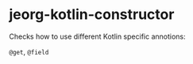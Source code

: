 # jeorg-kotlin-constructor

Checks how to use different Kotlin specific annotions:

`@get`, `@field`